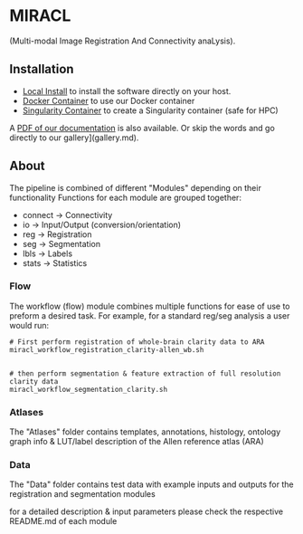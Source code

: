 # MIRACL 

(Multi-modal Image Registration And Connectivity anaLysis).

## Installation

 - [Local Install](install-local.md) to install the software directly on your host.
 - [Docker Container](install-docker.md) to use our Docker container
 - [Singularity Container](install-singularity.md) to create a Singularity container (safe for HPC)

A [PDF of our documentation](MIRACL_documentation.pdf) is also available. Or skip the words
and go directly to our gallery](gallery.md).

## About

The pipeline is combined of different "Modules" depending on their functionality
Functions for each module are grouped together:
  
 - connect -> Connectivity
 - io -> Input/Output (conversion/orientation) 
 - reg -> Registration
 - seg -> Segmentation 
 - lbls -> Labels 
 - stats -> Statistics


### Flow
The workflow (flow) module combines multiple functions for ease of use to preform a desired task.
For example, for a standard reg/seg analysis a user would run: 
  
```
# First perform registration of whole-brain clarity data to ARA
miracl_workflow_registration_clarity-allen_wb.sh
    

# then perform segmentation & feature extraction of full resolution clarity data  
miracl_workflow_segmentation_clarity.sh
```

### Atlases
The "Atlases" folder contains templates, annotations, histology, ontology graph info & LUT/label description of the Allen reference atlas (ARA)


### Data
The "Data" folder contains test data with example inputs and outputs for the registration and segmentation modules

for a detailed description & input parameters please check the respective README.md of each module 

